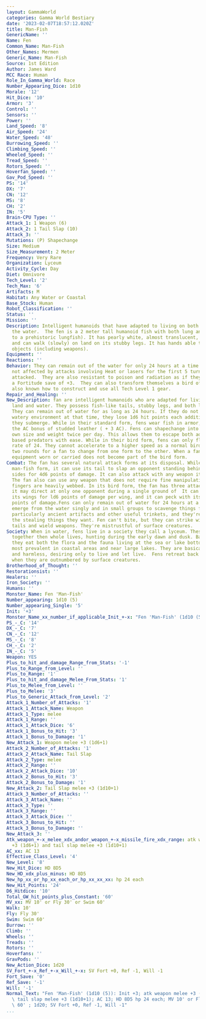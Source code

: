 ```yaml
---
layout: GammaWorld
categories: Gamma World Bestiary
date: '2023-02-07T18:57:12.020Z'
title: Man-Fish
GenericName: ''
Name: Fen
Common_Name: Man-Fish
Other_Names: Mermen
Generic_Name: Man-Fish
Source: 1st Edition
Author: James Ward
MCC Race: Human
Role_In_Gamma_World: Race
Number_Appearing_Dice: 1d10
Morale: '12'
Hit_Dice: '10'
Armor: '3'
Control: ''
Sensors: ''
Power: ''
Land_Speed: '8'
Air_Speed: '24'
Water_Speed: '48'
Burrowing_Speed: ''
Climbing_Speed: ''
Wheeled_Speed: ''
Tread_Speed: ''
Rotors_Speed: ''
Hoverfan_Speed: ''
Gav_Pod_Speed: ''
PS: '14'
DX: '7'
CN: '12'
MS: '8'
CH: '2'
IN: '5'
Brain-CPU Type: ''
Attack_1: 1 Weapon (6)
Attack_2: 1 Tail Slap (10)
Attack_3: ''
Mutations: (P) Shapechange
Size: Medium
Size_Measurement: 2 Meter
Frequency: Very Rare
Organization: Lyceum
Activity_Cycle: Day
Diet: Omnivore
Tech_Level: '2'
Tech_Max: '6'
Artifacts: M
Habitat: Any Water or Coastal
Base_Stock: Human
Robot_Classification: ''
Status: ''
Mission: ''
Description: Intelligent humanoids that have adapted to living on both land and in
  the water.  The fen is a 2 meter tall humanoid fish with both lung and gills (similar
  to a prehistoric lungfish). It has pearly white, almost translucent, flesh and scales
  and can walk (slowly) on land on its stubby legs. It has hands able to crudely manipulate
  objects (including weapons).
Equipment: ''
Reactions: ''
Behavior: They can remain out of the water for only 24 hours at a time.  They are
  not affected by attacks involving Heat or lasers for the first 5 turns they are
  attacked.  They are also resistant to poison and radiation as if they they have
  a Fortitude save of +3.  They can also transform themselves a bird of the same mass.  They
  also known how to construct and use all Tech Level 1 gear.
Repair_and_Healing: ''
New_Description: fan are intelligent humanoids who are adapted for living on boch
  land and water. They possess fish-like tails, stubby legs, and both lungs and gills.
  They can remain out of water for as long as 24 hours. If they do not return to a
  watery environment at that time, they lose 1d6 hit points each additional hour until
  they submerge. While in their standard form, fens wear fish in armor, giving them
  the AC bonus of studded leather ( + 3 AC). Fens can shapechange into a bird of their
  own size and weight twice per day. This allows them to escape both aquatic and land
  based predators with ease. While in their bird form, fens can only fly at a movement
  rate of 24. They cannot accelerate to a higher speed as a normal bird can. It takes
  two rounds for a fan to change from one form to the other. When a fan shape changes,
  equipment worn or carried does not become part of the bird form.
Combat: The fan has several natural attack forms at its disposal. While in its standard
  man-fish form, it can use its tail to slap an opponent standing behind or to its
  sides for 4d6 points of damage. It can also attack with any weapon it might have.
  The fan also can use any weapon that does not require fine manipulation, since its
  fingers are heavily webbed. In its bird form, the fan has three attack forms that
  it may direct at only one opponent during a single ground of  It can buffet with
  its wings for ld6 points of damage per wing, and it can peck with its beak for 2d6
  points of damage.Fens can only remain out of water for 24 hours at a time. They
  emerge from the water singly and in small groups to scavenge things from the land,
  particularly ancient artifacts and other useful trinkets, and they're not adverse
  the stealing things they want. Fen can't bite, but they can strike with their strong
  tails and wield weapons. They're mistrustful of surface creatures.
Society: When in water, fens live in a society they call a lyceum. These lyceums swim
  together then whole lives, hunting during the early dawn and dusk. Basically omnivores,
  they eat both the flora and the fauna living at the sea or lake bottom. Fens are
  most prevalent in coastal areas and near large lakes. They are basically friendly
  and harmless, desiring only to live and let live.  Fens retreat back to the water
  when they are outnumbered by surface creatures.
Brotherhood_of_Thought: ''
Restorationsist: ''
Healers: ''
Iron_Society: ''
Humans: ''
Monster_Name: Fen 'Man-Fish'
Number_appearing: 1d10 (5)
Number_appearing_Single: '5'
Init: '+3'
Monster_Name_xx_number_if_applicable_Init_+-x: "Fen 'Man-Fish' (1d10 (5)): Init +3"
PS_-_C: '14'
DX_-_C: '7'
CN_-_C: '12'
MS_-_C: '8'
CH_-_C: '2'
IN_-_C: '5'
Weapon: YES
Plus_to_hit_and_damage_Range_from_Stats: '-1'
Plus_to_Range_from_Level: ''
Plus_to_Range: '1'
Plus_to_hit_and_damage_Melee_From_Stats: '1'
Plus_to_Melee_from_Level: ''
Plus_to_Melee: '3'
Plus_to_Generic_Attack_from_Level: '2'
Attack_1_Number_of_Attacks: '1'
Attack_1_Attack_Name: Weapon
Attack_1_Type: melee
Attack_1_Range: ''
Attack_1_Attack_Dice: '6'
Attack_1_Bonus_to_Hit: '3'
Attack_1_Bonus_to_Damage: '1'
New_Attack_1: Weapon melee +3 (1d6+1)
Attack_2_Number_of_Attacks: '1'
Attack_2_Attack_Name: Tail Slap
Attack_2_Type: melee
Attack_2_Range: ''
Attack_2_Attack_Dice: '10'
Attack_2_Bonus_to_Hit: '3'
Attack_2_Bonus_to_Damage: '1'
New_Attack_2: Tail Slap melee +3 (1d10+1)
Attack_3_Number_of_Attacks: ''
Attack_3_Attack_Name: ''
Attack_3_Type: ''
Attack_3_Range: ''
Attack_3_Attack_Dice: ''
Attack_3_Bonus_to_Hit: ''
Attack_3_Bonus_to_Damage: ''
New_Attack_3: ''
Atk_weapon_+-x_melee_xdx_andor_weapon_+-x_missile_fire_xdx_range: atk weapon melee
  +3 (1d6+1) and tail slap melee +3 (1d10+1)
AC_xx: AC 13
Effective_Class_Level: '4'
New_Level: '8'
New_Hit_Dice: HD 8D5
New_HD_xdx_plus_minus: HD 8D5
New_hp_xx_or_hp_xx_each_or_hp_xx_xx_xx: hp 24 each
New_Hit_Points: '24'
D6_Hitdice: '10'
Total_GW_hit_points_plus_Constant: '60'
MV_xx: MV 10' or Fly 30' or Swim 60'
Walk: 10'
Fly: Fly 30'
Swim: Swim 60'
Burrow: ''
Climb: ''
Wheels: ''
Treads: ''
Rotors: ''
Hoverfans: ''
GravPods: ''
New_Action_Dice: 1d20
SV_Fort_+-x_Ref_+-x_Will_+-x: SV Fort +0, Ref -1, Will -1
Fort_Save: '0'
Ref_Save: '-1'
Will: '-1'
Normal_Text: "Fen 'Man-Fish' (1d10 (5)): Init +3; atk weapon melee +3 (1d6+1) and\
  \ tail slap melee +3 (1d10+1); AC 13; HD 8D5 hp 24 each; MV 10' or Fly 30' or Swim\
  \ 60' ; 1d20; SV Fort +0, Ref -1, Will -1"
...
```

